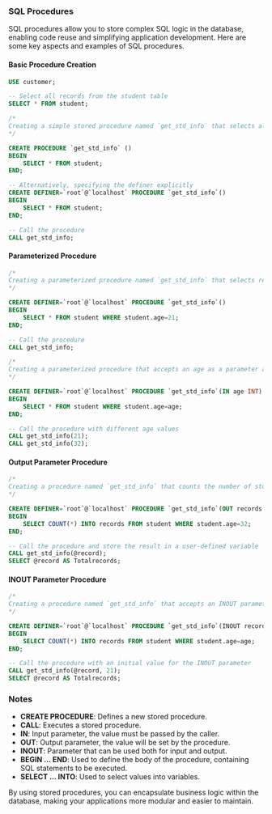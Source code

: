 ### SQL Procedures

SQL procedures allow you to store complex SQL logic in the database, enabling code reuse and simplifying application development. Here are some key aspects and examples of SQL procedures.

#### Basic Procedure Creation

```sql
USE customer;

-- Select all records from the student table
SELECT * FROM student;

/*
Creating a simple stored procedure named `get_std_info` that selects all records from the student table.
*/

CREATE PROCEDURE `get_std_info` ()
BEGIN
    SELECT * FROM student;
END;

-- Alternatively, specifying the definer explicitly
CREATE DEFINER=`root`@`localhost` PROCEDURE `get_std_info`()
BEGIN
    SELECT * FROM student;
END;

-- Call the procedure
CALL get_std_info;
```

#### Parameterized Procedure

```sql
/*
Creating a parameterized procedure named `get_std_info` that selects records where the student's age is 21.
*/

CREATE DEFINER=`root`@`localhost` PROCEDURE `get_std_info`()
BEGIN
    SELECT * FROM student WHERE student.age=21;
END;

-- Call the procedure
CALL get_std_info;

/*
Creating a parameterized procedure that accepts an age as a parameter and selects records where the student's age matches the given age.
*/

CREATE DEFINER=`root`@`localhost` PROCEDURE `get_std_info`(IN age INT)
BEGIN
    SELECT * FROM student WHERE student.age=age;
END;

-- Call the procedure with different age values
CALL get_std_info(21);
CALL get_std_info(32);
```

#### Output Parameter Procedure

```sql
/*
Creating a procedure named `get_std_info` that counts the number of students with age 32 and returns the count using an output parameter.
*/

CREATE DEFINER=`root`@`localhost` PROCEDURE `get_std_info`(OUT records INT)
BEGIN
    SELECT COUNT(*) INTO records FROM student WHERE student.age=32;
END;

-- Call the procedure and store the result in a user-defined variable
CALL get_std_info(@record);
SELECT @record AS Totalrecords;
```

#### INOUT Parameter Procedure

```sql
/*
Creating a procedure named `get_std_info` that accepts an INOUT parameter to store the count of students with a given age.
*/

CREATE DEFINER=`root`@`localhost` PROCEDURE `get_std_info`(INOUT records INT, IN age INT)
BEGIN
    SELECT COUNT(*) INTO records FROM student WHERE student.age=age;
END;

-- Call the procedure with an initial value for the INOUT parameter
CALL get_std_info(@record, 21);
SELECT @record AS Totalrecords;
```

### Notes

- **CREATE PROCEDURE**: Defines a new stored procedure.
- **CALL**: Executes a stored procedure.
- **IN**: Input parameter, the value must be passed by the caller.
- **OUT**: Output parameter, the value will be set by the procedure.
- **INOUT**: Parameter that can be used both for input and output.
- **BEGIN ... END**: Used to define the body of the procedure, containing SQL statements to be executed.
- **SELECT ... INTO**: Used to select values into variables.

By using stored procedures, you can encapsulate business logic within the database, making your applications more modular and easier to maintain.